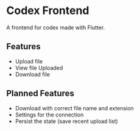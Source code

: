 
# Codex Frontend

A frontend for codex made with Flutter.

## Features

- Upload file
- View file Uploaded
- Download file

## Planned Features
- Download with correct file name and extension
- Settings for the connection
- Persist the state (save recent upload list)
